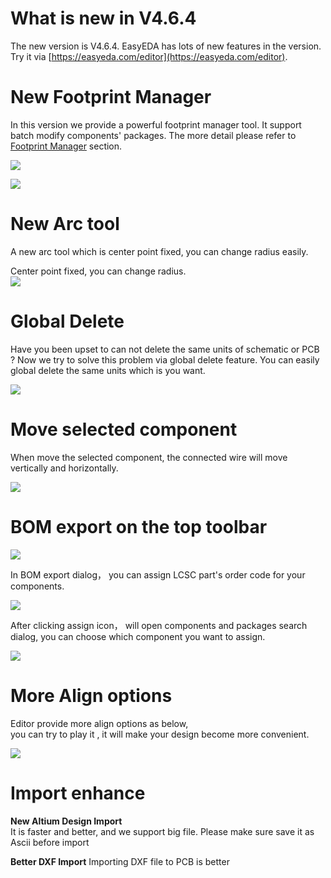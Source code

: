 # What is new in V4.6.4 
 
The new version is V4.6.4. EasyEDA has lots of new features in the version. Try it via [https://easyeda.com/editor](https://easyeda.com/editor).


# New Footprint Manager

In this version we provide a powerful footprint manager tool.
It support batch modify components' packages. The more detail please refer to [Footprint Manager](./Schematic.htm#Footprint-Manager) section.

![](images/264_Schematic_FootprintManager.png)

![](images/267_Schematic_FootprintManagerUI.png)


# New Arc tool

A new arc tool which is center point fixed, you can change radius easily.

Center point fixed, you can change radius.  
![](./images/269_PCB_Arc_Center.gif)

# Global Delete

Have you been upset to can not delete the same units of schematic or PCB ? Now we try to solve this problem via global delete feature.
You can easily global delete the same units which is you want.

![](./images/272_Introduction_Skill_GlobalDelete.png)

# Move selected component

When move the selected component, the connected wire will move vertically and horizontally.

![](images/273_Schematic_WireAndComponentMove.gif)

# BOM export on the top toolbar

![](images/273_Export_BOM_Icon.png)

In BOM export dialog， you can assign LCSC part's order code for your components.

![](images/085_Export_BOM_Assign.png)

After clicking assign icon， will open components and packages search dialog, you can choose which component you want to assign.

![](images/274_Export_BOM_Assigned.png)


# More Align options

Editor provide more align options as below,  
you can try to play it , it will make your design become more convenient.

![](images/275_Introduction_Align.png)


# Import enhance

**New Altium Design Import**  
  It is faster and better, and we support big file. Please make sure save it as Ascii before import  

**Better DXF Import** 
 Importing DXF file to PCB is better 
